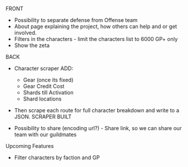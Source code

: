 FRONT
- Possibility to separate defense from Offense team
- About page explaining the project, how others can help and or get involved.
- Filters in the characters - limit the characters list to 6000 GP+ only
- Show the zeta

BACK
- Character scraper ADD:
  - Gear (once its fixed)
  - Gear Credit Cost
  - Shards till Activation
  - Shard locations

- Then scrape each route for full character breakdown and write to a JSON. SCRAPER BUILT
- Possibility to share (encoding url?) - Share link, so we can share our team with our guildmates

Upcoming Features
- Filter characters by faction and GP

